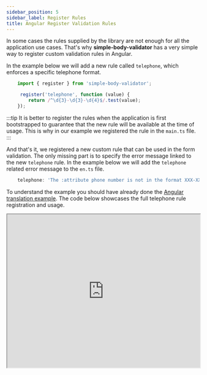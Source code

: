 ```yaml
---
sidebar_position: 5
sidebar_label: Register Rules
title: Angular Register Validation Rules
---
```


In some cases the rules supplied by the library are not enough for all the application use cases. That's why **simple-body-validator** has a very simple way to register custom validation rules in Angular.

In the example below we will add a new rule called <code>telephone</code>, which enforces a specific telephone format.

```js title="main.ts"
    import { register } from 'simple-body-validator';

     register('telephone', function (value) {
        return /^\d{3}-\d{3}-\d{4}$/.test(value);
    });
```

:::tip
It is better to register the rules when the application is first bootstrapped to guarantee that the new rule will be 
available at the time of usage. This is why in our example we registered the rule in the <code>main.ts</code> file.
:::

And that's it, we registered a new custom rule that can be used in the form validation. The only missing part is 
to specify the error message linked to the new <code>telephone</code> rule. In the example below we will 
add the <code>telephone</code> related error message to the <code>en.ts</code> file.

```js title="en.ts"
    telephone: 'The :attribute phone number is not in the format XXX-XXX-XXXX.',
```

To understand the example you should have already done the [Angular translation example](/angular/translation). 
The code below showcases the full telephone rule registration and usage.


<iframe width="100%" height="400px" src="https://stackblitz.com/edit/angular-ivy-jmkay8?ctl=1&embed=1&file=src/app/app.component.ts"> </iframe>